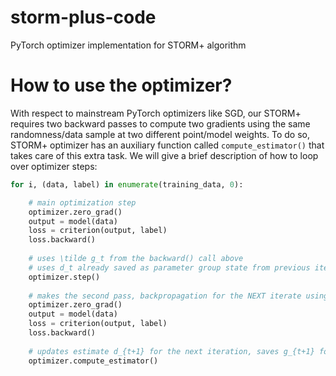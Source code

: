 # storm-plus-code
PyTorch optimizer implementation for STORM+ algorithm

# How to use the optimizer?
With respect to mainstream PyTorch optimizers like SGD, our STORM+ requires two backward passes to compute two gradients using the same randomness/data sample at two different point/model weights. To do so, STORM+ optimizer has an auxiliary function called `compute_estimator()` that takes care of this extra task. We will give a brief description of how to loop over optimizer steps:

```python
for i, (data, label) in enumerate(training_data, 0):

    # main optimization step
    optimizer.zero_grad()
    output = model(data)
    loss = criterion(output, label)
    loss.backward()
    
    # uses \tilde g_t from the backward() call above
    # uses d_t already saved as parameter group state from previous iteration
    optimizer.step()  
    
    # makes the second pass, backpropagation for the NEXT iterate using the current data batch
    optimizer.zero_grad()
    output = model(data)
    loss = criterion(output, label)
    loss.backward()
    
    # updates estimate d_{t+1} for the next iteration, saves g_{t+1} for next iteration
    optimizer.compute_estimator()
```
